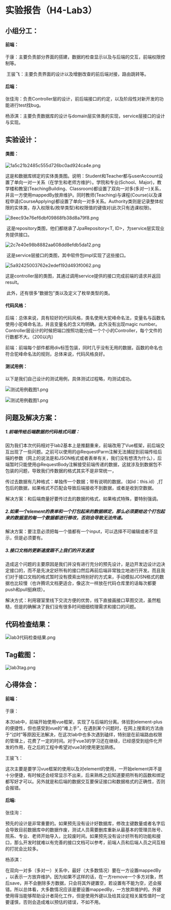 # 实验报告（H4-Lab3）

## 小组分工：

#### 前端：

​	于康：主要负责部分界面的搭建，数据的检查显示以及与后端的交互，前端权限控制等。

​	王骏飞：主要负责界面的设计以及增删改查的前后端对接，路由跳转等。

#### 后端：

​	张佳洵：负责Controller层的设计，前后端接口的约定，以及阶段性对新开发的功能进行test找bug。

​	杨添淇：主要负责数据库的设计与domain层实体类的实现，service层接口的设计与实现。

## 实验设计：

#### 类图：

![1a5c21b2485c555d726bc0ad924ca4e.png](https://s2.loli.net/2022/04/15/PZyH4uzFLeBxSbR.png)

​		这是和数据库绑定的实体类类图。说明：Student和Teacher都与userAccount设置了单向一对一关系（在学生和老师方维护）。学院和专业(School、Major)，教学楼和教室(TeachingBuilding、Classroom)都设置了双向一对多(多对一)关系，并且一方使用mappedBy放弃维护。同时教师(Teaching)与课程(Course)以及课程申请(CourseApplying)都设置了单向一对多关系。Authority类则是记录整体权限的实体类，存入权限名(枚举类型)和权限值的键值对(此次只有选课权限)。

![8eec93e76ef6dbf09868fb38d8a79f8.png](https://s2.loli.net/2022/04/15/8xdn7QbPIvCuNJr.png)

​		这是repository类图，他们都继承了JpaRepository<T, ID>，为service层实现业务提供接口。

![2c7e40e98b8882aa608dd8efdb5da12.png](https://s2.loli.net/2022/04/15/V13KHMz2SiEgnXR.png)

​		这是service层接口的类图，其中软件包impl实现了这些接口。

![5a92425003762e2edef192d493f0062.png](https://s2.loli.net/2022/04/15/nwl3ym5DQL1jvUc.png)

​		这是controller层的类图，其通过调用service提供的接口完成前端的请求并返回result。

​		此外，还有很多“数据包”类以及定义了枚举类型的类。

#### 代码风格：

后端：总体来说，具有较好的代码风格，类名使用大驼峰命名法，变量名与函数名使用小驼峰命名法，并且变量名的含义均明确。此外没有出现magic number。Controller层设计的时候把端口按照功能分成一个个小的Controller，每个文件的行数都不大。（200以内）

前端：前端每个部件都用div标签包装，同时几乎没有无用的数据，函数的命名也符合驼峰命名法的规则，总体来说，代码风格良好。

#### 测试用例：

以下是我们自己设计的测试用例，具体测试过程略，均测试成功。

![测试用例截图1.png](https://s2.loli.net/2022/04/15/dnbDm5sRVNSCKgy.png)

![测试用例截图1.png](https://s2.loli.net/2022/04/15/dnbDm5sRVNSCKgy.png)

## 问题及解决方案：

##### 1.前端传给后端数据的代码格式问题：

因为我们本次代码相对于lab2基本上是推翻重来，前端改用了Vue框架，前后端交互出现了一些问题。之前可以使用的@RequestParm注解无法捕捉到前端传给后端的参数（网上的说法是和JSON格式或者表单有关，我们没有想清为什么），后端暂时只能使用@RequestBody注解接受前端传递的数据，这就涉及到数据包不包装的问题，导致我们传数据的格式其实不是非常统一，

传过去数据有几种格式：单独传一个数据；带有说明的数据，（如id：this.id）,打包后的数据，如果格式不匹配会导致后端接收不到数据，或者是收到空数据。

解决方案：和后端商量好要传过去的数据的格式，如果格式特殊，要特别强调。

##### 2.如果一个element的表单和一个打包起来的数据绑定，那么必须要给这个打包起来的数据里的每一个数据都进行修改，否则会导致无法传递。

解决方案：要注意必须把每一个值都有一个input，可以选择不可编辑或者不显示，但是必须要有。

##### 3.接口文档的更新速度跟不上我们的开发速度

造成这个问题的主要原因是我们并没有进行充分的预先设计，是边开发边设计边决定接口的，而不是先决定好所有的接口然后再前后端非常独立地进行开发。而且我们对于接口文档的格式暂时没有摸索出特别好的方式来，手动模拟JOSN格式的数据也比较慢（也许腾讯文档更适合，像这次一样放在代码仓库里的话每次都要push和pull挺麻烦）。

解决方式：利用寝室里线下交流方便的优势，线下直接画接口草图交流，虽然粗糙，但是的确解决了我们没有很多时间细细梳理需求和接口的问题。

## 代码检查结果：

![lab3代码检查结果.png](https://s2.loli.net/2022/04/15/y4NjJ9xKEadoz7X.png)

## Tag截图：

![lab3tag.png](https://s2.loli.net/2022/04/15/D4TQCGMYsl1phO8.png)

## 心得体会：

#### 前端：

于康：

本次lab中，前端开始使用vue框架，实现了与后端的分离。体验到element-plus的便捷性，但也感受到vue的“难上手”，在遇到某个问题时，在网上搜索的方法由于“过时”等原因无法解决，在这次lab中也多次遇到磕绊，特别是在前端路由权限的管理上，花费了一定的时间。对于vue3的学习还在继续，已经感受到组件化开发的作用，在之后的工程中希望对vue3的使用更加熟练。

王骏飞：

这次主要是要学习vue框架的使用以及对element的使用，一开始element并不是十分便捷，有时候还会经常显示不出来，后来熟练之后知道要把所有的函数和绑定都写好才可以。另外就是和后端的数据交互要保证接口和数据格式的正确性，否则会报错。


#### 后端:

张佳洵：

预先的设计是非常重要的。如果预先没有设计好数据库，修改主键数量或者名字后会导致目前数据库中的数据作废，测试人员需要删库重新从最基本的管理员账号、院系、专业、老师开始导入，比较废时间。如果预先没有设计好所有的功能和接口，那么开发时就难以有完善的接口文档可以参考，前端人员和后端人员之间互相的打扰会比较多。

杨添淇：

在双向一对多（多对一）关系中，最好（大多数情况）要在一方设置mappedBy ，以表示一方放弃维护。因为如果不这样的话，在一方remove一个多方对象，然后save，并不会删除多方数据，只会将其外键置空，若设置有不能为空，还会报错。所以总体看，大多数情况应该是要设置mappedBy，一方放弃维护的。外键使用得当能够帮助设计者简化工作，但是使用外键以及给其设定相关属性值时一定要谨慎，否则会造成难以预估的错误，不如不用。